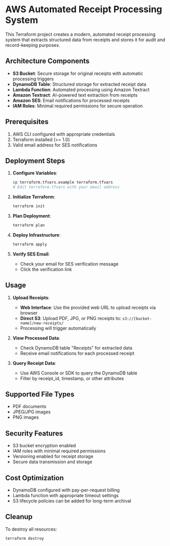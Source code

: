 # AWS Automated Receipt Processing System

This Terraform project creates a modern, automated receipt processing system that extracts structured data from receipts and stores it for audit and record-keeping purposes.

## Architecture Components

- **S3 Bucket**: Secure storage for original receipts with automatic processing triggers
- **DynamoDB Table**: Structured storage for extracted receipt data
- **Lambda Function**: Automated processing using Amazon Textract
- **Amazon Textract**: AI-powered text extraction from receipts
- **Amazon SES**: Email notifications for processed receipts
- **IAM Roles**: Minimal required permissions for secure operation

## Prerequisites

1. AWS CLI configured with appropriate credentials
2. Terraform installed (>= 1.0)
3. Valid email address for SES notifications

## Deployment Steps

1. **Configure Variables**:
   ```bash
   cp terraform.tfvars.example terraform.tfvars
   # Edit terraform.tfvars with your email address
   ```

2. **Initialize Terraform**:
   ```bash
   terraform init
   ```

3. **Plan Deployment**:
   ```bash
   terraform plan
   ```

4. **Deploy Infrastructure**:
   ```bash
   terraform apply
   ```

5. **Verify SES Email**:
   - Check your email for SES verification message
   - Click the verification link

## Usage

1. **Upload Receipts**:
   - **Web Interface**: Use the provided web URL to upload receipts via browser
   - **Direct S3**: Upload PDF, JPG, or PNG receipts to: `s3://[bucket-name]/new-receipts/`
   - Processing will trigger automatically

2. **View Processed Data**:
   - Check DynamoDB table "Receipts" for extracted data
   - Receive email notifications for each processed receipt

3. **Query Receipt Data**:
   - Use AWS Console or SDK to query the DynamoDB table
   - Filter by receipt_id, timestamp, or other attributes

## Supported File Types

- PDF documents
- JPEG/JPG images  
- PNG images

## Security Features

- S3 bucket encryption enabled
- IAM roles with minimal required permissions
- Versioning enabled for receipt storage
- Secure data transmission and storage

## Cost Optimization

- DynamoDB configured with pay-per-request billing
- Lambda function with appropriate timeout settings
- S3 lifecycle policies can be added for long-term archival

## Cleanup

To destroy all resources:
```bash
terraform destroy
```